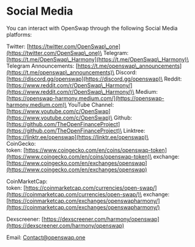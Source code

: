 # Social Media

You can interact with OpenSwap through the following Social Media platforms:

Twitter: [https://twitter.com/OpenSwap\_one](https://twitter.com/OpenSwap\_one)\
Telegram: [https://t.me/OpenSwap\_Harmony](https://t.me/OpenSwap\_Harmony)\
Telegram Announcements: [https://t.me/openswap\_announcements](https://t.me/openswap\_announcements)\
Discord: [https://discord.gg/openswap](https://discord.gg/openswap)\
Reddit: [https://www.reddit.com/r/OpenSwap\_Harmony/](https://www.reddit.com/r/OpenSwap\_Harmony/)\
Medium: [https://openswap-harmony.medium.com/](https://openswap-harmony.medium.com)\
YouTube Channel: [https://www.youtube.com/c/OpenSwap](https://www.youtube.com/c/OpenSwap)\
Github: [https://github.com/TheOpenFinanceProject](https://github.com/TheOpenFinanceProject)\
Linktree: [https://linktr.ee/openswap](https://linktr.ee/openswap)\
\
CoinGecko: \
token: [https://www.coingecko.com/en/coins/openswap-token](https://www.coingecko.com/en/coins/openswap-token)\
exchange: [https://www.coingecko.com/en/exchanges/openswap](https://www.coingecko.com/en/exchanges/openswap)

CoinMarketCap: \
token: [https://coinmarketcap.com/currencies/open-swap/](https://coinmarketcap.com/currencies/open-swap/)\
exchange: [https://coinmarketcap.com/exchanges/openswapharmony/](https://coinmarketcap.com/exchanges/openswapharmony/)

Dexscreener: [https://dexscreener.com/harmony/openswap](https://dexscreener.com/harmony/openswap)



Email: Contact@openswap.one
